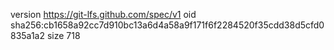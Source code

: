 version https://git-lfs.github.com/spec/v1
oid sha256:cb1658a92cc7d910bc13a6d4a58a9f171f6f2284520f35cdd38d5cfd0835a1a2
size 718

